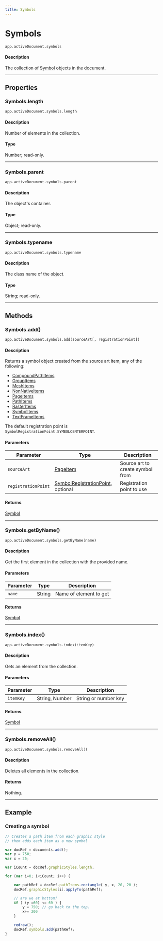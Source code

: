 ```yaml
---
title: Symbols
---
```

# Symbols

`app.activeDocument.symbols`

#### Description

The collection of [Symbol](.././Symbol) objects in the document.

---

## Properties

### Symbols.length

`app.activeDocument.symbols.length`

#### Description

Number of elements in the collection.

#### Type

Number; read-only.

---

### Symbols.parent

`app.activeDocument.symbols.parent`

#### Description

The object's container.

#### Type

Object; read-only.

---

### Symbols.typename

`app.activeDocument.symbols.typename`

#### Description

The class name of the object.

#### Type

String; read-only.

---

## Methods

### Symbols.add()

`app.activeDocument.symbols.add(sourceArt[, registrationPoint])`

#### Description

Returns a symbol object created from the source art item, any of the following:

- [CompoundPathItems](.././CompoundPathItems)
- [GroupItems](.././GroupItems)
- [MeshItems](.././MeshItems)
- [NonNativeItems](.././NonNativeItems)
- [PageItems](.././PageItems)
- [PathItems](.././PathItems)
- [RasterItems](.././RasterItems)
- [SymbolItems](.././SymbolItems)
- [TextFrameItems](.././TextFrameItems)

The default registration point is `SymbolRegistrationPoint.SYMBOLCENTERPOINT`.

#### Parameters

|      Parameter      |                                        Type                                         |           Description            |
| ------------------- | ----------------------------------------------------------------------------------- | -------------------------------- |
| `sourceArt`         | [PageItem](.././PageItem)                                                           | Source art to create symbol from |
| `registrationPoint` | [SymbolRegistrationPoint](../scripting-constants#symbolregistrationpoint), optional | Registration point to use        |

#### Returns

[Symbol](.././Symbol)

---

### Symbols.getByName()

`app.activeDocument.symbols.getByName(name)`

#### Description

Get the first element in the collection with the provided name.

#### Parameters

| Parameter |  Type  |      Description       |
| --------- | ------ | ---------------------- |
| `name`    | String | Name of element to get |

#### Returns

[Symbol](.././Symbol)

---

### Symbols.index()

`app.activeDocument.symbols.index(itemKey)`

#### Description

Gets an element from the collection.

#### Parameters

| Parameter |      Type      |     Description      |
| --------- | -------------- | -------------------- |
| `itemKey` | String, Number | String or number key |

#### Returns

[Symbol](.././Symbol)

---

### Symbols.removeAll()

`app.activeDocument.symbols.removeAll()`

#### Description

Deletes all elements in the collection.

#### Returns

Nothing.

---

## Example

### Creating a symbol

```javascript
// Creates a path item from each graphic style
// then adds each item as a new symbol

var docRef = documents.add();
var y = 750;
var x = 25;

var iCount = docRef.graphicStyles.length;

for (var i=0; i<iCount; i++) {

    var pathRef = docRef.pathItems.rectangle( y, x, 20, 20 );
    docRef.graphicStyles[i].applyTo(pathRef);

    // are we at bottom?
    if ( (y-=60) <= 60 ) {
        y = 750; // go back to the top.
        x+= 200
    }

    redraw();
    docRef.symbols.add(pathRef);
}
```
